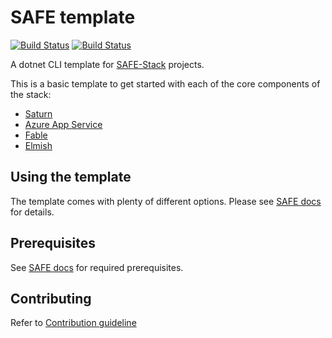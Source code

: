# SAFE template

[![Build Status](https://app.travis-ci.com/SAFE-Stack/SAFE-template.svg?branch=master)](https://app.travis-ci.com/SAFE-Stack/SAFE-template)
[![Build Status](https://compositional-it.visualstudio.com/SAFE%20Template/_apis/build/status/SAFE-Stack.SAFE-template?branchName=master)](https://compositional-it.visualstudio.com/SAFE%20Template/_build/latest?definitionId=37&branchName=master)

A dotnet CLI template for [SAFE-Stack](https://safe-stack.github.io/) projects.

This is a basic template to get started with each of the core components of the stack:

* [Saturn](https://saturnframework.org/)
* [Azure App Service](https://azure.microsoft.com/)
* [Fable](http://fable.io/)
* [Elmish](https://elmish.github.io/elmish/)

## Using the template

The template comes with plenty of different options. Please see [SAFE docs](https://safe-stack.github.io/docs/template-overview/) for details.

## Prerequisites

See [SAFE docs](https://safe-stack.github.io/docs/quickstart/) for required prerequisites.

## Contributing

Refer to [Contribution guideline](CONTRIBUTING.md)
